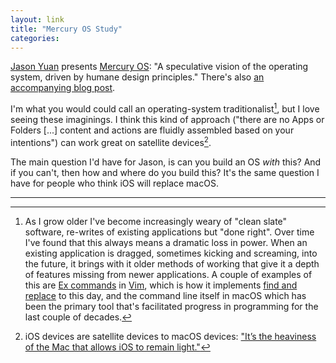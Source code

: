 ```yaml
---
layout: link
title: "Mercury OS Study"
categories: 
---
```


[Jason Yuan](https://twitter.com/jasonyuandesign) presents [Mercury OS](https://www.mercuryos.com/): "A speculative vision of the operating system, driven by humane design principles." There's also [an accompanying blog post](https://medium.com/@jasonyuan/introducing-mercury-os-f4de45a04289).

I'm what you would could call an operating-system traditionalist[^cleanslates], but I love seeing these imaginings. I think this kind of approach ("there are no Apps or Folders [...] content and actions are fluidly assembled based on your intentions") can work great on satellite devices[^satellitedevices].

The main question I'd have for Jason, is can you build an OS *with* this? And if you can't, then how and where do you build this? It's the same question I have for people who think iOS will replace macOS.

* * *

[^satellitedevices]: iOS devices are satellite devices to macOS devices: ["It’s the heaviness of the Mac that allows iOS to remain light."](https://www.macworld.com/article/1156153/macofthefuturegruber.html)

[^cleanslates]: As I grow older I've become increasingly weary of "clean slate" software, re-writes of existing applications but "done right". Over time I've found that this always means a dramatic loss in power. When an existing application is dragged, sometimes kicking and screaming, into the future, it brings with it older methods of working that give it a depth of features missing from newer applications. A couple of examples of this are [Ex commands](http://vimdoc.sourceforge.net/htmldoc/cmdline.html) in [Vim](https://en.wikipedia.org/wiki/Vim_(text_editor)), which is how it implements [find and replace](http://vimdoc.sourceforge.net/htmldoc/change.html#:substitute) to this day, and the command line itself in macOS which has been the primary tool that's facilitated progress in programming for the last couple of decades.

